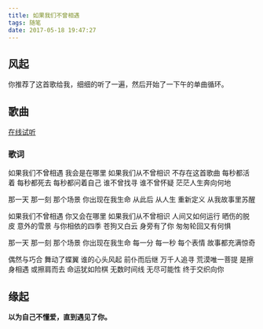 ```yaml
---
title: 如果我们不曾相遇
tags: 随笔
date: 2017-05-18 19:47:27
---
```


## 风起 
你推荐了这首歌给我，细细的听了一遍，然后开始了一下午的单曲循环。
<!-- more -->
## 歌曲

[在线试听](http://www.xiami.com/song/1792541433)

### 歌词

如果我们不曾相遇 我会是在哪里
如果我们从不曾相识 不存在这首歌曲
每秒都活着 每秒都死去 每秒都问着自己
谁不曾找寻 谁不曾怀疑 茫茫人生奔向何地

那一天 那一刻 那个场景 你出现在我生命
从此后 从人生 重新定义 从我故事里苏醒

如果我们不曾相遇 你又会在哪里
如果我们从不曾相识 人间又如何运行
晒伤的脱皮 意外的雪景 与你相依的四季
苍狗又白云 身旁有了你 匆匆轮回又有何惧

那一天 那一刻 那个场景 你出现在我生命
每一分 每一秒 每个表情 故事都充满惊奇

偶然与巧合 舞动了蝶翼 谁的心头风起
前仆而后继 万千人追寻 荒漠唯一菩提
是擦身相遇 或擦肩而去 命运犹如险棋
无数时间线 无尽可能性 终于交织向你

## 缘起

**以为自己不懂爱，直到遇见了你。**
